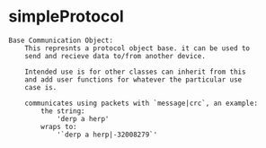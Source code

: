 # simpleProtocol

    Base Communication Object:
        This represnts a protocol object base. it can be used to
        send and recieve data to/from another device.
        
        Intended use is for other classes can inherit from this 
        and add user functions for whatever the particular use 
        case is.
        
        communicates using packets with `message|crc`, an example:
            the string: 
                'derp a herp'
            wraps to:
                '`derp a herp|-32008279`'
                
